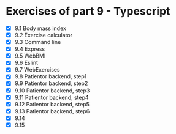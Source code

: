 # Exercises of part 9 - Typescript

- [x] 9.1 Body mass index
- [x] 9.2 Exercise calculator
- [x] 9.3 Command line
- [x] 9.4 Express
- [x] 9.5 WebBMI
- [x] 9.6 Eslint
- [x] 9.7 WebExercises
- [x] 9.8 Patientor backend, step1
- [x] 9.9 Patientor backend, step2
- [x] 9.10 Patientor backend, step3
- [x] 9.11 Patientor backend, step4
- [x] 9.12 Patientor backend, step5
- [x] 9.13 Patientor backend, step6
- [x] 9.14
- [x] 9.15